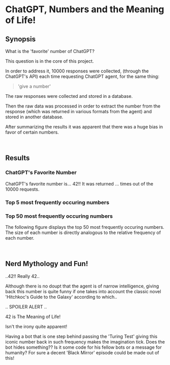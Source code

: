 # ChatGPT, Numbers and the Meaning of Life!  

## Synopsis

What is the 'favorite' number of ChatGPT? 

This question is in the core of this project.

In order to address it, 
10000 responses were collected,
(through the ChatGPT's API)
each time requesting ChatGPT agent, 
for the same thing:  

> 'give a number'

The raw responses were collected and stored in a database.

Then the raw data was processed 
in order to extract the number from the response 
(which was returned in various formats from the agent) 
and stored in another database.

After summarizing the results it was apparent
that there was a huge bias in favor of certain numbers.

<br>

## Results

### ChatGPT's Favorite Number

ChatGPT's favorite number is... 42!! 
It was returned ... times out of the 10000 requests.

### Top 5 most frequently occuring numbers

### Top 50 most frequently occuring numbers

The following figure displays the top 50 most frequently occuring numbers.
The size of each number is directly analogous 
to the relative frequency of each number. 

<br>

## Nerd Mythology and Fun!

..42!! Really 42..

Although there is no doupt that the agent is of narrow intelligence, 
giving back this number is quite funny if one takes into account the 
classic novel 'Hitchkoc's Guide to the Galaxy' according to which..

.. SPOILER ALERT ..

42 is The Meaning of Life! 

Isn't the irony quite apparent! 

Having a bot that is one step behind passing the 'Turing Test' 
giving this iconic number back in such frequency makes the imagination tick.
Does the bot hides something?? Is it some code for his fellow bots or a message for humanity?
For sure a decent 'Black Mirror' episode could be made out of this! 

<br>












